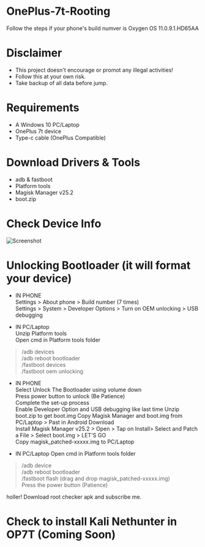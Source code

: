 # OnePlus-7t-Rooting
Follow the steps if your phone's build numver is Oxygen OS 11.0.9.1.HD65AA  

# Disclaimer  
* This project doesn't encourage or promot any illegal activities!   
* Follow this at your own risk.  
* Take backup of all data before jump.

# Requirements
* A Windows 10 PC/Laptop
*  OnePlus 7t device
* Type-c cable (OnePlus Compatible)

# Download Drivers & Tools
* adb & fastboot
* Platform tools 
* Magisk Manager v25.2
* boot.zip

# Check Device Info  
![Screenshot](https://github.com/hmonojit/OnePlus-7t-Rooting/assets/164205830/dcb0091a-b558-4898-a6e9-816db1e78613)

# Unlocking Bootloader (it will format your device)  
* IN PHONE  
Settings > About phone > Build number (7 times)  
Settings > System > Developer Options > Turn on OEM unlocking > USB debugging

* IN PC/Laptop  
Unzip Platform tools  
Open cmd in Platform tools folder  
> /adb devices  
> /adb reboot bootloader  
> /fastboot devices  
> /fastboot oem unlocking

* IN PHONE  
Select Unlock The Bootloader using volume down  
Press power button to unlock (Be Patience)  
Complete the set-up process  
Enable Developer Option and USB debugging like last time
Unzip boot.zip to get boot.img
Copy Magisk Manager and boot.img from PC/Laptop > Past in Android Download  
Install Magisk Manager v25.2 > Open > Tap on Install> Select and Patch a File > Select boot.img > LET'S GO  
Copy magisk_patched-xxxxx.img to PC/Laptop  

* IN PC/Laptop
Open cmd in Platform tools folder  
> /adb device   
> /adb reboot bootloader    
> /fastboot flash (drag and drop magisk_patched-xxxxx.img)    
Press the power button (Patience)

holler! Download root checker apk and subscribe me.  

# Check to install Kali Nethunter in OP7T (Coming Soon)
